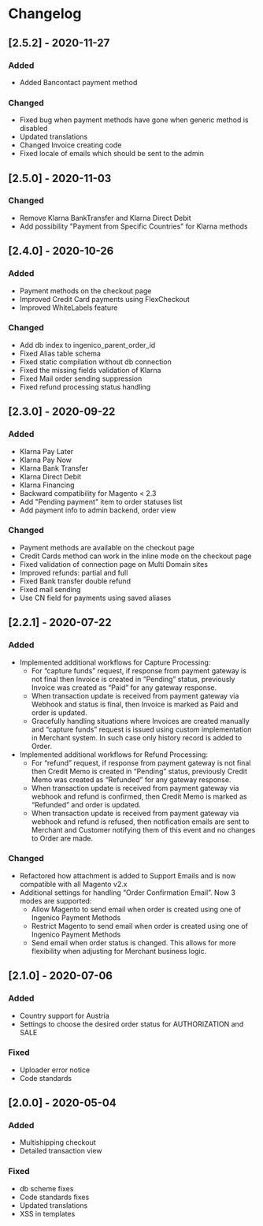 # Changelog

## [2.5.2] - 2020-11-27
### Added
- Added Bancontact payment method

### Changed
- Fixed bug when payment methods have gone when generic method is disabled
- Updated translations
- Changed Invoice creating code
- Fixed locale of emails which should be sent to the admin

## [2.5.0] - 2020-11-03

### Changed
- Remove Klarna BankTransfer and Klarna Direct Debit
- Add possibility "Payment from Specific Countries" for Klarna methods

## [2.4.0] - 2020-10-26
### Added
- Payment methods on the checkout page
- Improved Credit Card payments using FlexCheckout
- Improved WhiteLabels feature

### Changed
- Add db index to ingenico_parent_order_id
- Fixed Alias table schema
- Fixed static compilation without db connection
- Fixed the missing fields validation of Klarna
- Fixed Mail order sending suppression
- Fixed refund processing status handling

## [2.3.0] - 2020-09-22
### Added
- Klarna Pay Later
- Klarna Pay Now
- Klarna Bank Transfer
- Klarna Direct Debit
- Klarna Financing
- Backward compatibility for Magento < 2.3
- Add "Pending payment" item to order statuses list
- Add payment info to admin backend, order view

### Changed
- Payment methods are available on the checkout page
- Credit Cards method can work in the inline mode on the checkout page
- Fixed validation of connection page on Multi Domain sites
- Improved refunds: partial and full
- Fixed Bank transfer double refund
- Fixed mail sending
- Use CN field for payments using saved aliases

## [2.2.1] - 2020-07-22
### Added
- Implemented additional workflows for Capture Processing:
	- For “capture funds” request, if response from payment gateway is not final then Invoice is created in “Pending” status, previously Invoice was created as “Paid” for any gateway response.
	- When transaction update is received from payment gateway via Webhook and status is final, then Invoice is marked as Paid and order is updated.
	- Gracefully handling situations where Invoices are created manually and “capture funds” request is issued using custom implementation in Merchant system. In such case only history record is added to Order.
- Implemented additional workflows for Refund Processing:
	- For “refund” request, if response from payment gateway is not final then Credit Memo is created in “Pending” status, previously Credit Memo was created as “Refunded” for any gateway response.
	- When transaction update is received from payment gateway via webhook and refund is confirmed, then Credit Memo is marked as “Refunded” and order is updated.
	- When transaction update is received from payment gateway via webhook and refund is refused, then notification emails are sent to Merchant and Customer notifying them of this event and no changes to Order are made.

### Changed
- Refactored how attachment is added to Support Emails and is now compatible with all Magento v2.x
- Additional settings for handling “Order Confirmation Email”. Now 3 modes are supported:
	- Allow Magento to send email when order is created using one of Ingenico Payment Methods
	- Restrict Magento to send email when order is created using one of Ingenico Payment Methods
	- Send email when order status is changed. This allows for more flexibility when adjusting for Merchant business logic.

## [2.1.0] - 2020-07-06
### Added
- Country support for Austria
- Settings to choose the desired order status for AUTHORIZATION and SALE

### Fixed
- Uploader error notice
- Code standards

## [2.0.0] - 2020-05-04
### Added
- Multishipping checkout
- Detailed transaction view

### Fixed
- db scheme fixes
- Code standards fixes
- Updated translations
- XSS in templates
